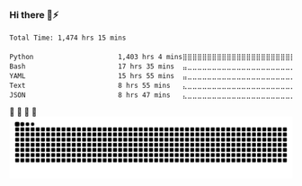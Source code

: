 ### Hi there 👋⚡

<!--
**MacFF/MacFF** is a ✨ _special_ ✨ repository because its `README.md` (this file) appears on your GitHub profile.

Here are some ideas to get you started:

- 🔭 I’m currently working on ...
- 🌱 I’m currently learning ...
- 👯 I’m looking to collaborate on ...
- 🤔 I’m looking for help with ...
- 💬 Ask me about ...
- 📫 How to reach me: ...
- 😄 Pronouns: ...
- ⚡ Fun fact: ...
-->

<!--START_SECTION:waka-->

```txt
Total Time: 1,474 hrs 15 mins

Python                     1,403 hrs 4 mins⣿⣿⣿⣿⣿⣿⣿⣿⣿⣿⣿⣿⣿⣿⣿⣿⣿⣿⣿⣿⣿⣿⣿⣶⣀   94.70 %
Bash                       17 hrs 35 mins  ⣤⣀⣀⣀⣀⣀⣀⣀⣀⣀⣀⣀⣀⣀⣀⣀⣀⣀⣀⣀⣀⣀⣀⣀⣀   01.19 %
YAML                       15 hrs 55 mins  ⣤⣀⣀⣀⣀⣀⣀⣀⣀⣀⣀⣀⣀⣀⣀⣀⣀⣀⣀⣀⣀⣀⣀⣀⣀   01.07 %
Text                       8 hrs 55 mins   ⣄⣀⣀⣀⣀⣀⣀⣀⣀⣀⣀⣀⣀⣀⣀⣀⣀⣀⣀⣀⣀⣀⣀⣀⣀   00.60 %
JSON                       8 hrs 47 mins   ⣄⣀⣀⣀⣀⣀⣀⣀⣀⣀⣀⣀⣀⣀⣀⣀⣀⣀⣀⣀⣀⣀⣀⣀⣀   00.59 %
```

<!--END_SECTION:waka-->

:snake: :apple:  :ghost: :snake:
<picture>
  <source media="(prefers-color-scheme: dark)" srcset="https://raw.githubusercontent.com/MacFF/MacFF/output/github-snake-dark.svg" />
  <source media="(prefers-color-scheme: light)" srcset="https://raw.githubusercontent.com/MacFF/MacFF/output/github-snake.svg" />
  <img alt="github-snake" src="https://raw.githubusercontent.com/MacFF/MacFF/output/github-snake.svg" />
</picture>
<!-- <picture>
  <source media="(prefers-color-scheme: dark)" srcset="https://raw.githubusercontent.com/MacFF/MacFF/834ee6d6d194810a604b77231fdf730e547afaa6/github-snake-dark.svg" />
  <source media="(prefers-color-scheme: light)" srcset="https://raw.githubusercontent.com/MacFF/MacFF/834ee6d6d194810a604b77231fdf730e547afaa6/github-snake.svg" />
  <img alt="github-snake" src="https://raw.githubusercontent.com/MacFF/MacFF/834ee6d6d194810a604b77231fdf730e547afaa6/github-snake.svg" />
</picture> -->
